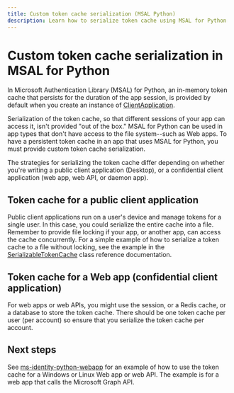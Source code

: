 ```yaml
---
title: Custom token cache serialization (MSAL Python)
description: Learn how to serialize token cache using MSAL for Python
---
```


# Custom token cache serialization in MSAL for Python

In Microsoft Authentication Library (MSAL) for Python, an in-memory token cache that persists for the duration of the app session, is provided by default when you create an instance of [ClientApplication](/python/api/msal/msal.application.confidentialclientapplication).

Serialization of the token cache, so that different sessions of your app can access it, isn't provided "out of the box." MSAL for Python can be used in app types that don't have access to the file system--such as Web apps. To have a persistent token cache in an app that uses MSAL for Python, you must provide custom token cache serialization.

The strategies for serializing the token cache differ depending on whether you're writing a public client application (Desktop), or a confidential client application (web app, web API, or daemon app).

## Token cache for a public client application

Public client applications run on a user's device and manage tokens for a single user. In this case, you could serialize the entire cache into a file. Remember to provide file locking if your app, or another app, can access the cache concurrently. For a simple example of how to serialize a token cache to a file without locking, see the example in the [SerializableTokenCache](/python/api/msal/msal.token_cache.serializabletokencache) class reference documentation.

## Token cache for a Web app (confidential client application)

For web apps or web APIs, you might use the session, or a Redis cache, or a database to store the token cache. There should be one token cache per user (per account) so ensure that you serialize the token cache per account.

## Next steps

See [ms-identity-python-webapp](https://github.com/Azure-Samples/ms-identity-python-webapp/blob/0.3.0/app.py#L66-L74) for an example of how to use the token cache for a Windows or Linux Web app or web API. The example is for a web app that calls the Microsoft Graph API.